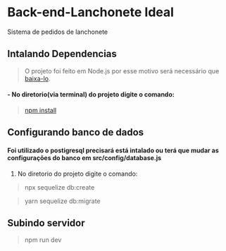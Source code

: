 # Back-end-Lanchonete Ideal
Sistema de pedidos de lanchonete

## Intalando Dependencias
> O projeto foi feito em Node.js por esse motivo será necessário que [baixa-lo](https://nodejs.org/pt-br/download/).
#### - No diretorio(via terminal) do projeto digite o comando:
>[npm install](https://docs.npmjs.com/cli/v6/commands/npm-install)

## Configurando banco de dados 
#### Foi utilizado o postigresql precisará está intalado ou terá que mudar as configurações do banco em src/config/database.js
1. No diretorio do projeto digite o comando: 
> npx sequelize db:create

> yarn sequelize db:migrate

## Subindo servidor
> npm run dev
